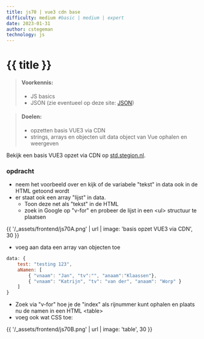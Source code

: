 ```yaml
---
title: js70 | vue3 cdn base
difficulty: medium #basic | medium | expert
date: 2023-01-31
author: cstegeman
technology: js
---
```



# {{ title }}	

> #### Voorkennis:  
> * JS basics
> * JSON (zie eventueel op deze site: [JSON](../js20-or-json/))

> #### Doelen:  
> * opzetten basis VUE3 via CDN
> * strings, arrays en objecten uit data object van Vue ophalen en weergeven

Bekijk een basis VUE3 opzet via CDN op [std.stegion.nl](https://std.stegion.nl/cs_codebase/js70_vue3cdn_base/index.html).

### opdracht
* neem het voorbeeld over en kijk of de variabele "tekst" in data ook in de HTML getoond wordt
* er staat ook een array "lijst" in data. 
  * Toon deze net als "tekst" in de HTML
  * zoek in Google op "v-for" en probeer de lijst in een &lt;ul&gt; structuur te plaatsen 

{{ '/_assets/frontend/js70A.png' | url | image: 'basis opzet VUE3 via CDN', 30 }}

* voeg aan data een array van objecten toe 
```javascript
data: {
    test: "testing 123",
    aNamen: [
        { "vnaam": "Jan", "tv":"", "anaam":"Klaassen"},
        { "vnaam": "Katrijn", "tv": "van der", "anaam": "Worp" }
    ]
}
```
* Zoek via "v-for" hoe je de "index" als rijnummer kunt ophalen en plaats nu de namen in een HTML &lt;table&gt; 
* voeg ook wat CSS toe:

{{ '/_assets/frontend/js70B.png' | url | image: 'table', 30 }}